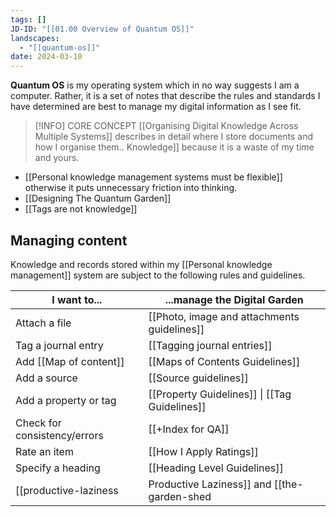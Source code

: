 ```yaml
---
tags: []
JD-ID: "[[01.00 Overview of Quantum OS]]"
landscapes:
  - "[[quantum-os]]"
date: 2024-03-10
---
```

**Quantum OS** is my operating system which in no way suggests I am a computer. Rather, it is a set of notes that describe the rules and standards I have determined are best to manage my digital information as I see fit. 

> [!INFO] CORE CONCEPT
> [[Organising Digital Knowledge Across Multiple Systems]] describes in detail where I store documents and how I organise them..
[](Organising%20digital%20knowledge%20across%20multiple%20systems.md) Knowledge]] because it is a waste of my time and yours.
- [[Personal knowledge management systems must be flexible]] otherwise it puts unnecessary friction into thinking.
- [[Designing The Quantum Garden]]
- [[Tags are not knowledge]]
## Managing content
Knowledge and records stored within my [[Personal knowledge management]] system are subject to the following rules and guidelines.

| I want to...                 | ...manage the Digital Garden                  |
| ---------------------------- | --------------------------------------------- |
| Attach a file                | [[Photo, image and attachments guidelines]]   |
| Tag a journal entry          | [[Tagging journal entries]]                   |
| Add [[Map of content]]      | [[Maps of Contents Guidelines]]               |
| Add a source                 | [[Source guidelines]]                         |
| Add a property or tag        | [[Property Guidelines]] \| [[Tag Guidelines]] |
| Check for consistency/errors | [[+Index for QA]]                             |
| Rate an item                 | [[How I Apply Ratings]]                       |
| Specify a heading            | [[Heading Level Guidelines]]                  |
[[productive-laziness|Productive Laziness]] and [[the-garden-shed|The Garden Shed]] are very close to Quantum OS in nature and the difference is subtle. They reflect the general approach and Quantum OS is my specific application. Theory and practice.